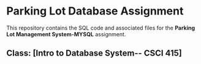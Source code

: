 # Parking Lot Database Assignment
This repository contains the SQL code and associated files for the **Parking Lot Management System-MYSQL** assignment.
## Class: [Intro to Database System-- CSCI 415]
